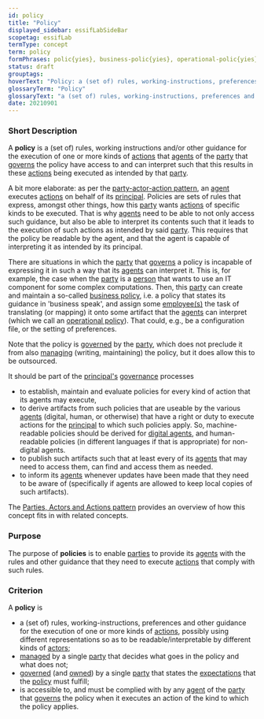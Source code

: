 ```yaml
---
id: policy
title: "Policy"
displayed_sidebar: essifLabSideBar
scopetag: essifLab
termType: concept
term: policy
formPhrases: polic{yies}, business-polic{yies}, operational-polic{yies}
status: draft
grouptags:
hoverText: "Policy: a (set of) rules, working-instructions, preferences and other guidance for the execution of one or more kinds of Actions, that Agents of the Party that Governs the policy have access to and can interpret such that this results in these Actions being executed as intended by that Party."
glossaryTerm: "Policy"
glossaryText: "a (set of) rules, working-instructions, preferences and other guidance for the execution of one or more kinds of [action](@), that [agent](@) of the [party](@) that [governs](governance@) the policy have access to and can interpret such that this results in these [action](@) being executed as intended by that [party](@)."
date: 20210901
---
```


### Short Description

A **policy** is a (set of) rules, working instructions and/or other guidance for the execution of one or more kinds of [actions](@) that [agents](@) of the [party](@) that [governs](governance@) the policy have access to and can interpret such that this results in these [actions](@) being executed as intended by that [party](@).

A bit more elaborate: as per the [party-actor-action pattern](pattern-party-actor-action@), an [agent](@) executes [actions](@) on behalf of its [principal](@). Policies are sets of rules that express, amongst other things, how this [party](@) wants [actions](@) of specific kinds to be executed. That is why [agents](@) need to be able to not only access such guidance, but also be able to interpret its contents such that it leads to the execution of such actions as intended by said [party](@). This requires that the policy be readable by the agent, and that the agent is capable of interpreting it as intended by its principal.

There are situations in which the [party](@) that [governs](governance@) a policy is incapable of expressing it in such a way that its [agents](@) can interpret it. This is, for example, the case when the [party](@) is a [person](human-being@) that wants to use an IT component for some complex computations. Then, this [party](@) can create and maintain a so-called [business policy](policy@), i.e. a policy that states its guidance in 'business speak', and assign some [employee(s)](@) the task of translating (or mapping) it onto some artifact that the [agents](@) can interpret (which we call an [operational policy](policy@)). That could, e.g., be a configuration file, or the setting of preferences.

Note that the policy is [governed](governance@) by the [party](@), which does not preclude it from also [managing](management@) (writing, maintaining) the policy, but it does allow this to be outsourced.

It should be part of the [principal's](@) [governance](@) processes
- to establish, maintain and evaluate policies for every kind of action that its agents may execute,
- to derive artifacts from such policies that are useable by the various [agents](@) (digital, human, or otherwise) that have a right or duty to execute actions for the [principal](@) to which such policies apply. So, machine-readable policies should be derived for [digital agents](agent@), and human-readable policies (in different languages if that is appropriate) for non-digital agents.
- to publish such artifacts such that at least every of its [agents](@) that may need to access them, can find and access them as needed.
- to inform its [agents](@) whenever updates have been made that they need to be aware of (specifically if agents are allowed to keep local copies of such artifacts).

The [Parties, Actors and Actions pattern](pattern-party-actor-action@) provides an overview of how this concept fits in with related concepts.

### Purpose

The purpose of **policies** is to enable [parties](@) to provide its [agents](@) with the rules and other guidance that they need to execute [actions](@) that comply with such rules.

### Criterion

A **policy** is
- a (set of) rules, working-instructions, preferences and other guidance for the execution of one or more kinds of [actions](@), possibly using different representations so as to be readable/interpretable by different kinds of [actors](@);
- [managed](management@) by a single [party](@) that decides what goes in the policy and what does not;
- [governed](governance@) (and [owned](@)) by a single [party](@) that states the [expectations](@) that the [policy](@) must fulfill;
- is accessible to, and must be complied with by any [agent](@) of the [party](@) that [governs](governance@) the policy when it executes an action of the kind to which the policy applies.
